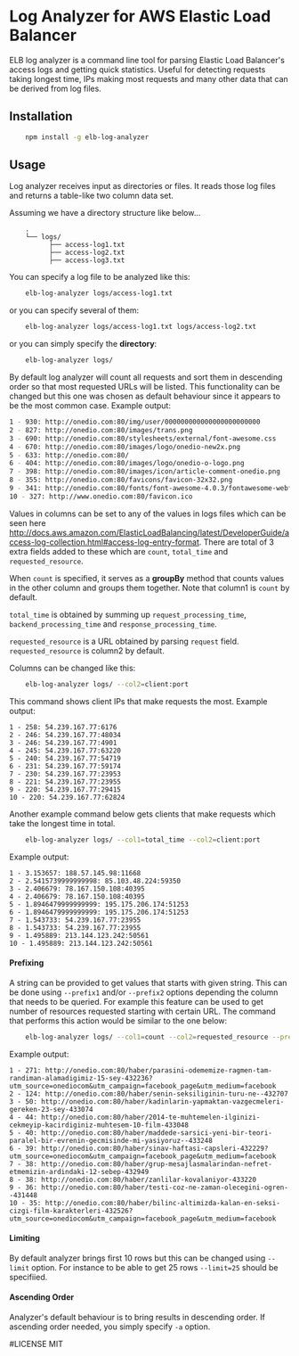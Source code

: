 # Log Analyzer for AWS Elastic Load Balancer
ELB log analyzer is a command line tool for parsing Elastic Load Balancer's access logs and getting quick statistics. Useful for detecting requests taking longest time, IPs making most requests and many other data that can be derived from log files.


## Installation
```sh
	npm install -g elb-log-analyzer
```

## Usage
Log analyzer receives input as directories or files. It reads those log files and returns a table-like two column data set. 

Assuming we have a directory structure like below...
```
	.
	└── logs/
	      ├── access-log1.txt
          ├── access-log2.txt
          ├── access-log3.txt
```
You can specify a log file to be analyzed like this:
```sh
	elb-log-analyzer logs/access-log1.txt
```
or you can specify several of them:

```sh
	elb-log-analyzer logs/access-log1.txt logs/access-log2.txt
```
or you can simply specify the **directory**:

```sh
	elb-log-analyzer logs/
```

By default log analyzer will count all requests and sort them in descending order so that most requested URLs will be listed. This functionality can be changed  but this one was chosen as default behaviour since it appears to be the most common case. Example output:
```sh
1 - 930: http://onedio.com:80/img/user/000000000000000000000000
2 - 827: http://onedio.com:80/images/trans.png
3 - 690: http://onedio.com:80/stylesheets/external/font-awesome.css
4 - 670: http://onedio.com:80/images/logo/onedio-new2x.png
5 - 633: http://onedio.com:80/
6 - 404: http://onedio.com:80/images/logo/onedio-o-logo.png
7 - 398: http://onedio.com:80/images/icon/article-comment-onedio.png
8 - 355: http://onedio.com:80/favicons/favicon-32x32.png
9 - 341: http://onedio.com:80/fonts/font-awesome-4.0.3/fontawesome-webfont.woff?v=4.0.3
10 - 327: http://www.onedio.com:80/favicon.ico
```
Values in columns can be set to any of the values in logs files which can be seen here http://docs.aws.amazon.com/ElasticLoadBalancing/latest/DeveloperGuide/access-log-collection.html#access-log-entry-format. There are total of 3 extra fields added to these which are `count`, `total_time` and `requested_resource`. 

When `count` is specified, it serves as a **groupBy** method that counts values in the other column and groups them together. Note that column1 is `count` by default. 

`total_time` is obtained by summing up `request_processing_time`, `backend_processing_time` and `response_processing_time`. 

`requested_resource` is a URL obtained by parsing `request` field. `requested_resource` is column2 by default.

Columns can be changed like this:
```sh
	elb-log-analyzer logs/ --col2=client:port
```
This command shows client IPs that make requests the most. Example output:
```
1 - 258: 54.239.167.77:6176
2 - 246: 54.239.167.77:48034
3 - 246: 54.239.167.77:4901
4 - 245: 54.239.167.77:63220
5 - 240: 54.239.167.77:54719
6 - 231: 54.239.167.77:59174
7 - 230: 54.239.167.77:23953
8 - 221: 54.239.167.77:23955
9 - 220: 54.239.167.77:29415
10 - 220: 54.239.167.77:62824
```

Another example command below gets clients that make requests which take the longest time in total.
```sh
	elb-log-analyzer logs/ --col1=total_time --col2=client:port
```
Example output:
```
1 - 3.153657: 188.57.145.98:11668
2 - 2.5415739999999998: 85.103.48.224:59350
3 - 2.406679: 78.167.150.108:40395
4 - 2.406679: 78.167.150.108:40395
5 - 1.8946479999999999: 195.175.206.174:51253
6 - 1.8946479999999999: 195.175.206.174:51253
7 - 1.543733: 54.239.167.77:23955
8 - 1.543733: 54.239.167.77:23955
9 - 1.495889: 213.144.123.242:50561
10 - 1.495889: 213.144.123.242:50561
```

#### Prefixing
A string can be provided to get values that starts with given string. This can be done using `--prefix1` and/or `--prefix2` options depending the column that needs to be queried. For example this feature can be used to get number of resources requested starting with certain URL. The command that performs this action would be similar to the one below:
```sh
	elb-log-analyzer logs/ --col1=count --col2=requested_resource --prefix2=http://onedio.com:80/haber
```
Example output:

```
1 - 271: http://onedio.com:80/haber/parasini-odememize-ragmen-tam-randiman-alamadigimiz-15-sey-432236?utm_source=onediocom&utm_campaign=facebook_page&utm_medium=facebook
2 - 124: http://onedio.com:80/haber/senin-seksiliginin-turu-ne--432707
3 - 50: http://onedio.com:80/haber/kadinlarin-yapmaktan-vazgecmeleri-gereken-23-sey-433074
4 - 44: http://onedio.com:80/haber/2014-te-muhtemelen-ilginizi-cekmeyip-kacirdiginiz-muhtesem-10-film-433048
5 - 40: http://onedio.com:80/haber/maddede-sarsici-yeni-bir-teori-paralel-bir-evrenin-gecmisinde-mi-yasiyoruz--433248
6 - 39: http://onedio.com:80/haber/sinav-haftasi-capsleri-432229?utm_source=onediocom&utm_campaign=facebook_page&utm_medium=facebook
7 - 38: http://onedio.com:80/haber/grup-mesajlasmalarindan-nefret-etmemizin-ardindaki-12-sebep-432949
8 - 38: http://onedio.com:80/haber/zanlilar-kovalaniyor-433220
9 - 36: http://onedio.com:80/haber/testi-coz-ne-zaman-olecegini-ogren--431448
10 - 35: http://onedio.com:80/haber/bilinc-altimizda-kalan-en-seksi-cizgi-film-karakterleri-432526?utm_source=onediocom&utm_campaign=facebook_page&utm_medium=facebook
```

#### Limiting
By default analyzer brings first 10 rows but this can be changed using `--limit` option. For instance to be able to get 25 rows `--limit=25` should be specifiied.

#### Ascending Order
Analyzer's default behaviour is to bring results in descending order. If ascending order needed, you simply specify `-a` option.


#LICENSE
MIT
